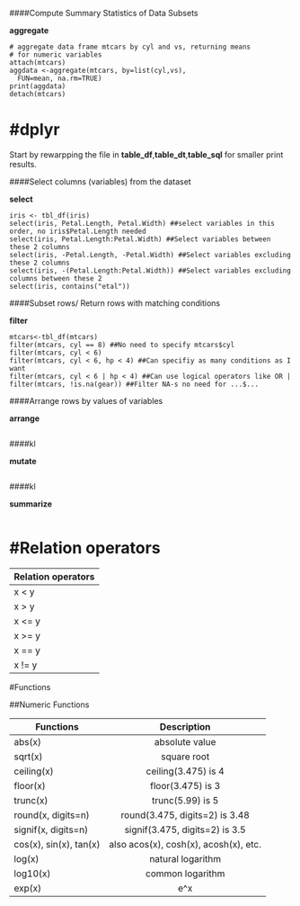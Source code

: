 ####Compute Summary Statistics of Data Subsets

**aggregate**

```
# aggregate data frame mtcars by cyl and vs, returning means
# for numeric variables
attach(mtcars)
aggdata <-aggregate(mtcars, by=list(cyl,vs), 
  FUN=mean, na.rm=TRUE)
print(aggdata)
detach(mtcars)
```


#dplyr
======

Start by rewarpping the file in **table_df**,**table_dt**,**table_sql** for smaller print results.

####Select columns (variables) from the dataset

**select**

```
iris <- tbl_df(iris)
select(iris, Petal.Length, Petal.Width) ##select variables in this order, no iris$Petal.Length needed
select(iris, Petal.Length:Petal.Width) ##Select variables between these 2 columns
select(iris, -Petal.Length, -Petal.Width) ##Select variables excluding these 2 columns
select(iris, -(Petal.Length:Petal.Width)) ##Select variables excluding columns between these 2
select(iris, contains("etal"))
```

####Subset rows/ Return rows with matching conditions

**filter**

```
mtcars<-tbl_df(mtcars)
filter(mtcars, cyl == 8) ##No need to specify mtcars$cyl
filter(mtcars, cyl < 6)
filter(mtcars, cyl < 6, hp < 4) ##Can specifiy as many conditions as I want
filter(mtcars, cyl < 6 | hp < 4) ##Can use logical operators like OR | 
filter(mtcars, !is.na(gear)) ##Filter NA-s no need for ...$...
```

####Arrange rows by values of variables

**arrange**

```

```

####kl

**mutate**

```

```

####kl

**summarize**

```

```

#Relation operators
======
|Relation operators|
|----------|
|x < y|
|x > y|
|x <= y|
|x >= y|
|x == y|
|x != y|

#Functions

##Numeric Functions


| Functions       | Description           | 
| ------------- |:-------------:| 
abs(x)|	absolute value
sqrt(x)|	square root
ceiling(x)|	ceiling(3.475) is 4
floor(x)|	floor(3.475) is 3
trunc(x)|	trunc(5.99) is 5
round(x, digits=n)|	round(3.475, digits=2) is 3.48
signif(x, digits=n)|	signif(3.475, digits=2) is 3.5
cos(x), sin(x), tan(x)|	also acos(x), cosh(x), acosh(x), etc.
log(x)|	natural logarithm
log10(x)|	common logarithm
exp(x)|	e^x

